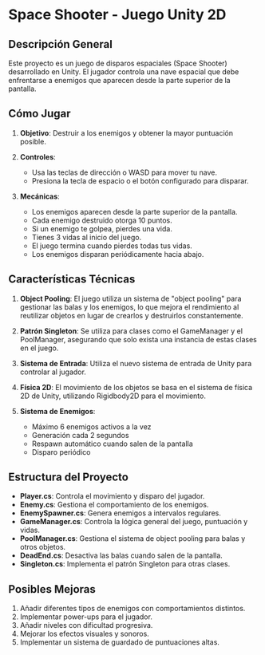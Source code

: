 # Space Shooter - Juego Unity 2D

## Descripción General
Este proyecto es un juego de disparos espaciales (Space Shooter) desarrollado en Unity. El jugador controla una nave espacial que debe enfrentarse a enemigos que aparecen desde la parte superior de la pantalla.

## Cómo Jugar

1. **Objetivo**: Destruir a los enemigos y obtener la mayor puntuación posible.

2. **Controles**:
   - Usa las teclas de dirección o WASD para mover tu nave.
   - Presiona la tecla de espacio o el botón configurado para disparar.

3. **Mecánicas**:
   - Los enemigos aparecen desde la parte superior de la pantalla.
   - Cada enemigo destruido otorga 10 puntos.
   - Si un enemigo te golpea, pierdes una vida.
   - Tienes 3 vidas al inicio del juego.
   - El juego termina cuando pierdes todas tus vidas.
   - Los enemigos disparan periódicamente hacia abajo.

## Características Técnicas

1. **Object Pooling**: El juego utiliza un sistema de "object pooling" para gestionar las balas y los enemigos, lo que mejora el rendimiento al reutilizar objetos en lugar de crearlos y destruirlos constantemente.

2. **Patrón Singleton**: Se utiliza para clases como el GameManager y el PoolManager, asegurando que solo exista una instancia de estas clases en el juego.

3. **Sistema de Entrada**: Utiliza el nuevo sistema de entrada de Unity para controlar al jugador.

4. **Física 2D**: El movimiento de los objetos se basa en el sistema de física 2D de Unity, utilizando Rigidbody2D para el movimiento.

5. **Sistema de Enemigos**: 
   - Máximo 6 enemigos activos a la vez
   - Generación cada 2 segundos
   - Respawn automático cuando salen de la pantalla
   - Disparo periódico

## Estructura del Proyecto

- **Player.cs**: Controla el movimiento y disparo del jugador.
- **Enemy.cs**: Gestiona el comportamiento de los enemigos.
- **EnemySpawner.cs**: Genera enemigos a intervalos regulares.
- **GameManager.cs**: Controla la lógica general del juego, puntuación y vidas.
- **PoolManager.cs**: Gestiona el sistema de object pooling para balas y otros objetos.
- **DeadEnd.cs**: Desactiva las balas cuando salen de la pantalla.
- **Singleton.cs**: Implementa el patrón Singleton para otras clases.

## Posibles Mejoras

1. Añadir diferentes tipos de enemigos con comportamientos distintos.
2. Implementar power-ups para el jugador.
3. Añadir niveles con dificultad progresiva.
4. Mejorar los efectos visuales y sonoros.
5. Implementar un sistema de guardado de puntuaciones altas.